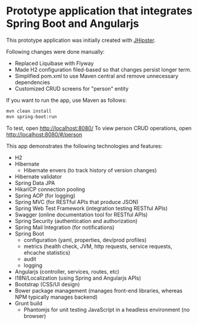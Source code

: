 Prototype application that integrates Spring Boot and Angularjs
============================================================

This prototype application was initially created with [JHipster](http://jhipster.github.io/).

Following changes were done manually:

* Replaced Liquibase with Flyway
* Made H2 configuration filed-based so that changes persist longer term.
* Simplified pom.xml to use Maven central and remove unnecessary dependencies
* Customized CRUD screens for "person" entity

If you want to run the app, use Maven as follows:

```bash
mvn clean install
mvn spring-boot:run
```

To test, open [http://localhost:8080/](http://localhost:8080/)
To view person CRUD operations, open [http://localhost:8080/#/person](http://localhost:8080/#/person)

This app demonstrates the following technologies and features:

* H2 
* Hibernate
  - Hibernate envers (to track history of version changes)
* Hibernate validator
* Spring Data JPA
* HikariCP connection pooling
* Spring AOP (for logging)
* Spring MVC (for RESTful APIs that produce JSON)
* Spring Web Test Framework (integration testing RESTful APIs)
* Swagger (online documentation tool for RESTful APIs)
* Spring Security (authentication and authorization)
* Spring Mail Integration (for notifications)
* Spring Boot
  - configuration (yaml, properties, dev/prod profiles)  
  - metrics (health check, JVM, http requests, service requests, ehcache statistics)
  - audit
  - logging
* Angularjs (controller, services, routes, etc)
* I18N/Localization (using Spring and Angularjs APIs)
* Bootstrap (CSS/UI design)
* Bower package management (manages front-end libraries, whereas NPM typically manages backend)
* Grunt build
  - Phantomjs for unit testing JavaScript in a headless environment (no browser)
  